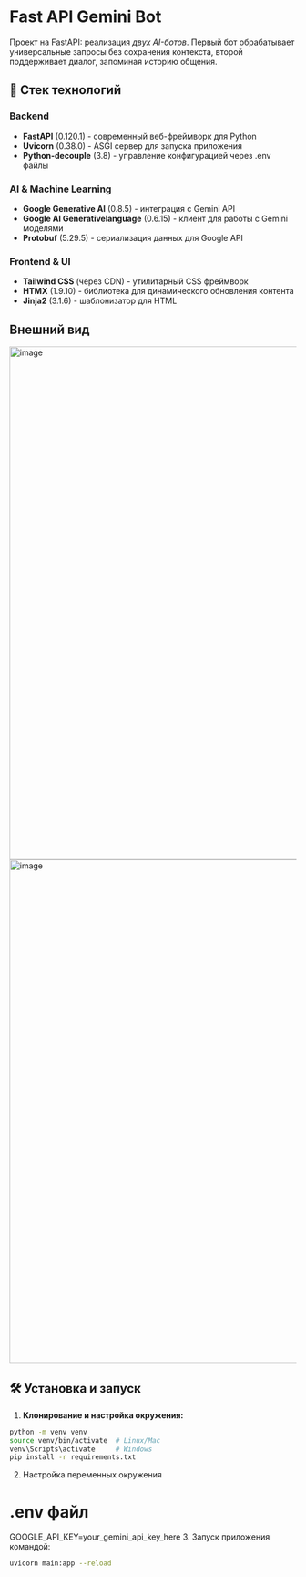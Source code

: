 # Fast API Gemini Bot

Проект на FastAPI: реализация *двух AI-ботов*. Первый бот обрабатывает универсальные запросы без сохранения контекста, второй поддерживает диалог, запоминая историю общения.

## 🚀 Стек технологий

### Backend
- **FastAPI** (0.120.1) - современный веб-фреймворк для Python
- **Uvicorn** (0.38.0) - ASGI сервер для запуска приложения
- **Python-decouple** (3.8) - управление конфигурацией через .env файлы

### AI & Machine Learning
- **Google Generative AI** (0.8.5) - интеграция с Gemini API
- **Google AI Generativelanguage** (0.6.15) - клиент для работы с Gemini моделями
- **Protobuf** (5.29.5) - сериализация данных для Google API

### Frontend & UI
- **Tailwind CSS** (через CDN) - утилитарный CSS фреймворк
- **HTMX** (1.9.10) - библиотека для динамического обновления контента
- **Jinja2** (3.1.6) - шаблонизатор для HTML

## Внешний вид
<img width="1513" height="899" alt="image" src="https://github.com/user-attachments/assets/aa7cd33c-1045-4d97-ae50-1f83e5ab6f5b" />
<img width="1444" height="883" alt="image" src="https://github.com/user-attachments/assets/8336fc84-a342-4447-8e6c-4d5cddbe94de" />

## 🛠 Установка и запуск
1. **Клонирование и настройка окружения:**
```bash
python -m venv venv
source venv/bin/activate  # Linux/Mac
venv\Scripts\activate     # Windows
pip install -r requirements.txt
```
2. Настройка переменных окружения
# .env файл
GOOGLE_API_KEY=your_gemini_api_key_here
3. Запуск приложения командой:
```bash
uvicorn main:app --reload
```
